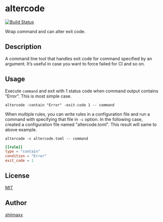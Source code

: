 altercode
=========

[![Build Status](https://travis-ci.org/shiimaxx/altercode.svg?branch=master)](https://travis-ci.org/shiimaxx/altercode)

Wrap command and can alter exit code.

## Description

A command line tool that handles exit code for command specified by an argument. It’s useful in case you want to force failed for CI and so on.


## Usage

Execute `command` and exit with 1 status code when command output contains “Error”. This is most simple case.

```
altercode -contain "Error" -exit-code 1 -- command
```

When multiple rules, you can write rules in a configuration file and run a command with specifying that file in `-c` option.
In the following case, created a configuration file named "altercode.toml". This result will same to above example.    

```
altercode -c altercode.toml -- command
```

```toml
[[rule]]
type = "contain"
condition = "Error"
exit_code = 1
```

## License

[MIT](https://github.com/shiimaxx/altercode/blob/master/LICENCE)


## Author

[shiimaxx](https://github.com/shiimaxx)

